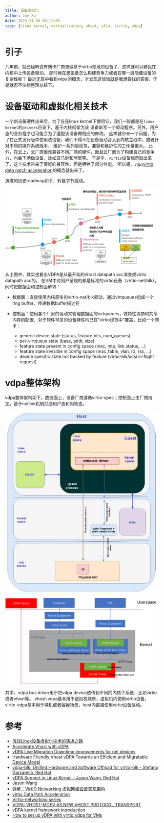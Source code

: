 ```yaml
---
title: 设备虚拟化
author: Joy Xu
date: 2023-11-28 06:11:09
tags: [linux kernel, virtualization, vhost, vfio, virtio, vdpa]
---
```


# 引子

几年前，就已经听说有网卡厂商想做基于virtio规范的设备了，这样就可以避免在内核中上传设备驱动。
那时候在想设备怎么构建竞争力或者在哪一层隐藏设备的复杂性呢？
最近无意中看到vdpa的概念，才发现这恰恰就是我想要找的答案，于是就忍不住想整理总结下。

# 设备驱动和虚拟化相关技术

一个新设备硬件出来后，为了在在linux kernel下使用它，我们一般都是在`linux kernel`的`drivers`目录下，基于内核框架为该
设备新写一个驱动程序。另外，用户态的业务程序也可能会为了适配该设备做相应的修改。
这样就带来一个问题，为了在正式发行版中使用该设备，我们不得不把设备驱动合入到内核主线中，或者针对不同的操作系统版本，
维护一系列驱动包，兼容和维护性的工作量很大。
此外，在云上，云厂商很难兼容不同厂商的硬件，而且云厂商为了构建自己的竞争力，也会下场做设备，比如亚马逊和阿里等。
于是乎，`virtio`设备规范就出来了，这个技术带来了很好的兼容性，但是牺牲了部分性能。
所以呢，`vdpa`[virtio data patch acceleration](https://vdpa-dev.gitlab.io/)的概念就出来了。

演进的历史roadmap如下，转自字节跳动。

![device virtulization roadmap](/images/device_virt_roadmap.png)

从上图中，其实也看出VDPA是从最开始的vhost datapath acc演变成virtio datapath acc的。
在VM中对用户呈现的都是标准的virtio设备（virtio-net/blk），同时把数据面和控制面解耦：

* 数据面：直接使用内核原生的virtio-net/blk驱动，通过virtqueues组成一个ring buffer，传递数据buffer描述符
* 控制面：使用各个厂家的驱动来管理数据面的virtqueues，做特性协商和共享内存的配置，对于软件可见的设备特性均已在"virtio规范中"覆盖，比如一个网卡：

	- generic device state (status, feature bits, num_queues)
	- per-virtqueue state (base, addr, size)
	- feature state present in config space (mac, mtu, link status, ...)
	- feature state invisible in config space (mac_table, vlan, rx, rss, ...)
	- device specific state not backed by feature (virtio-blk/scsi in-flight request) 


# vdpa整体架构

vdpa整体架构如下，数据面上，设备厂商遵循virtio-spec；控制面上由厂商指定，基于netlink机制打通用户态和内核态。

![vdpa overview2](/images/device_virt_vdpa_overview2.png)

![vdpa overview](/images/device_virt_vdpa_overview.png)

其中，vdpa bus driver用于把vdpa device透传到不同的内核子系统，比如virtio或者vhost等。
vhost-vdpa基本用于虚拟机场景，虚拟机内使用virtio设备。
virtio-vdpa基本用于裸机或者容器场景，host内直接使用virtio设备驱动。

# 参考

* [浅谈Linux设备虚拟化技术的演进之路](https://blog.csdn.net/ByteDanceTech/article/details/120328988?spm=1001.2014.3001.5502)
* [Accelerate Vhost with vDPA](https://slideplayer.com/slide/15347937)
* [vDPA Live Migration Downtime improvements for net devices](https://netdevconf.info/0x18/sessions/talk/vdpa-live-migration-downtime-improvements-for-net-devices.html)
* [Hardware Friendly Vhost vDPA Towards an Efficient and Migratable Device Model](https://www.patchew.org/2022/KVM22-Migratable-Vhost-vDPA.pdf/)
* [vdpa-blk: Unified Hardware and Software Offload for virtio-blk - Stefano Garzarella, Red Hat](https://static.sched.com/hosted_files/kvmforum2021/b1/KVMForum_2021_vdpa_blk_Stefano_Garzarella.pdf)
* [vDPA Support in Linux Kernel - Jason Wang, Red Hat](https://static.sched.com/hosted_files/kvmforum2020/64/vDPA_novideo.pdf)
* [Jason Wang](https://www.redhat.com/en/authors/jason-wang)
* [详解：VirtIO Networking 虚拟网络设备实现架构](https://www.sdnlab.com/26199.html)
* [virtio Data Path Acceleration](https://vdpa-dev.gitlab.io/)
* [Virtio-networking series](https://www.redhat.com/en/virtio-networking-series)
* [VDPA: VHOST-MDEV AS NEW VHOST PROTOCOL TRANSPORT](https://events19.linuxfoundation.org/wp-content/uploads/2017/12/Cunming-Liang-Intel-KVM-Forum-2018-VDPA-VHOST-MDEV.pdf)
* [vDPA kernel framework introduction](https://terenceli.github.io/%E6%8A%80%E6%9C%AF/2020/08/22/vdpa-analysis)
* [How to set up vDPA with virtio_vdpa for VMs](https://metonymical.hatenablog.com/entry/2021/04/14/002638)
